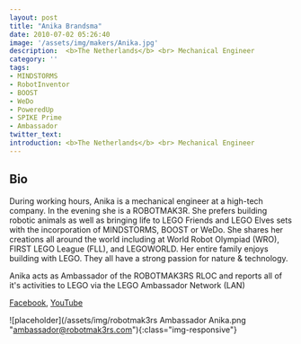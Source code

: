 ```yaml
---
layout: post
title: "Anika Brandsma"
date: 2010-07-02 05:26:40
image: '/assets/img/makers/Anika.jpg'
description:  <b>The Netherlands</b> <br> Mechanical Engineer
category: ''
tags:
- MINDSTORMS
- RobotInventor
- BOOST
- WeDo
- PoweredUp
- SPIKE Prime
- Ambassador
twitter_text:
introduction: <b>The Netherlands</b> <br> Mechanical Engineer
---
```




## Bio


During working hours, Anika is a mechanical engineer at a high-tech company. In the evening she is a ROBOTMAK3R. She prefers building robotic animals as well as bringing life to LEGO Friends and LEGO Elves sets with the incorporation of MINDSTORMS, BOOST or WeDo. She shares her creations all around the world including at World Robot Olympiad (WRO), FIRST LEGO League (FLL), and LEGOWORLD. Her entire family enjoys building with LEGO. They all have a strong passion for nature & technology.

Anika acts as Ambassador of the ROBOTMAK3RS RLOC and reports all of it's activities to LEGO via the LEGO Ambassador Network (LAN)

[Facebook](https://www.facebook.com/Vuurzoon/), [YouTube](https://www.youtube.com/Vuurzoon)

![placeholder](/assets/img/robotmak3rs Ambassador Anika.png "ambassador@robotmak3rs.com"){:class="img-responsive"}